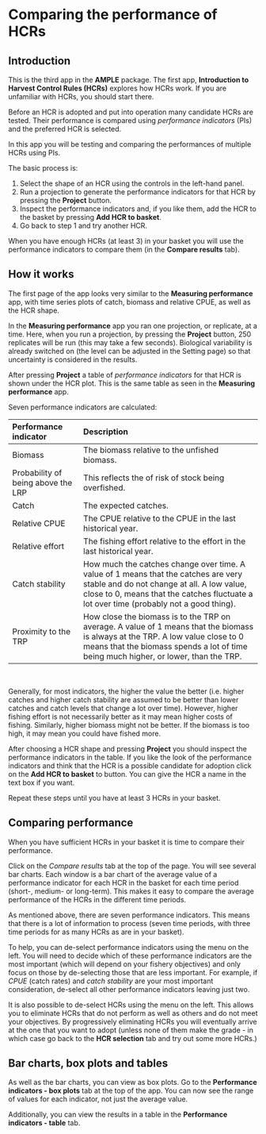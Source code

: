 <!--
Information and instructions for the Comparing Performance app
comparing_performance.md
Author: Finlay Scott (SPC) <finlays@spc.int>
Soundtrack: Assassin's Creed 4: Black Flag (Original Game Soundtrack) by Brian Tyler
Distributed under the terms of the GNU General Public License GPL (>= 3)
-->

# Comparing the performance of HCRs

## Introduction

This is the third app in the **AMPLE** package. The first app, **Introduction to Harvest Control Rules (HCRs)** explores how HCRs work.
If you are unfamiliar with HCRs, you should start there.

Before an HCR is adopted and put into operation many candidate HCRs are tested.
Their performance is compared using *performance indicators* (PIs) and the preferred HCR is selected.

In this app you will be testing and comparing the performances of multiple HCRs using PIs.

The basic process is:

1. Select the shape of an HCR using the controls in the left-hand panel.
2. Run a projection to generate the performance indicators for that HCR by pressing the **Project** button.
3. Inspect the performance indicators and, if you like them, add the HCR to the basket by pressing **Add HCR to basket**.
4. Go back to step 1 and try another HCR.

When you have enough HCRs (at least 3) in your basket you will use the performance indicators to compare them (in the **Compare results** tab).

## How it works

The first page of the app looks very similar to the **Measuring performance** app, with time series plots of catch, biomass and relative CPUE, as well as the HCR shape.

In the **Measuring performance** app you ran one projection, or replicate, at a time.
Here, when you run a projection, by pressing the **Project** button, 250 replicates will be run (this may take a few seconds).
Biological variability is already switched on (the level can be adjusted in the Setting page) so that uncertainty is considered in the results.

After pressing **Project** a table of *performance indicators* for that HCR is shown under the HCR plot.
This is the same table as seen in the **Measuring performance** app.

Seven performance indicators are calculated:

| Performance indicator | Description |
|:-------|:-------|
| Biomass | The biomass relative to the unfished biomass.|
| Probability of being above the LRP | This reflects the of risk of stock being overfished. |
| Catch | The expected catches. |
| Relative CPUE | The CPUE relative to the CPUE in the last historical year. |
| Relative effort | The fishing effort relative to the effort in the last historical year. |
| Catch stability | How much the catches change over time. A value of 1 means that the catches are very stable and do not change at all. A low value, close to 0, means that the catches fluctuate a lot over time (probably not a good thing). |
| Proximity to the TRP | How close the biomass is to the TRP on average. A value of 1 means that the biomass is always at the TRP. A low value close to 0 means that the biomass spends a lot of time being much higher, or lower, than the TRP. |

<br />

Generally, for most indicators, the higher the value the better (i.e. higher catches and higher catch stability are assumed to be better than lower catches and catch levels that change a lot over time).
However, higher fishing effort is not necessarily better as it may mean higher costs of fishing.
Similarly, higher biomass might not be better. If the biomass is too high, it may mean you could have fished more.

After choosing a HCR shape and pressing **Project** you should inspect the performance indicators in the table.
If you like the look of the performance indicators and think that the HCR is a possible candidate for adoption click on the **Add HCR to basket** to button.
You can give the HCR a name in the text box if you want.

Repeat these steps until you have at least 3 HCRs in your basket.

## Comparing performance

When you have sufficient HCRs in your basket it is time to compare their performance.

Click on the *Compare results* tab at the top of the page.
You will see several bar charts.
Each window is a bar chart of the average value of a performance indicator for each HCR in the basket for each time period (short-, medium- or long-term).
This makes it easy to compare the average performance of the HCRs in the different time periods.

As mentioned above, there are seven performance indicators.
This means that there is a lot of information to process (seven time periods, with three time periods for as many HCRs as are in your basket).

To help, you can de-select performance indicators using the menu on the left.
You will need to decide which of these performance indicators are the most important (which will depend on your fishery objectives) and only focus on those by de-selecting those that are less important.
For example, if *CPUE* (catch rates) and *catch stability* are your most important consideration, de-select all other performance indicators leaving just two.

It is also possible to de-select HCRs using the menu on the left.
This allows you to eliminate HCRs that do not perform as well as others and do not meet your objectives.
By progressively eliminating HCRs you will eventually arrive at the one that you want to adopt (unless none of them make the grade - in which case go back to the **HCR selection** tab and try out some more HCRs.)

## Bar charts, box plots and tables

As well as the bar charts, you can view as box plots. Go to the **Performance indicators - box plots** tab at the top of the app.
You can now see the range of values for each indicator, not just the average value.

Additionally, you can view the results in a table in the **Performance indicators - table** tab.

